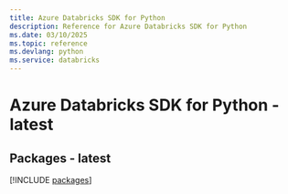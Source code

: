```yaml
---
title: Azure Databricks SDK for Python
description: Reference for Azure Databricks SDK for Python
ms.date: 03/10/2025
ms.topic: reference
ms.devlang: python
ms.service: databricks
---
```

# Azure Databricks SDK for Python - latest
## Packages - latest
[!INCLUDE [packages](databricks-index.md)]
